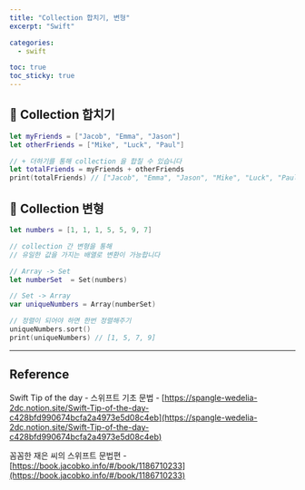 ```yaml
---
title: "Collection 합치기, 변형"
excerpt: "Swift"

categories:
  - swift

toc: true
toc_sticky: true
---
```


## 🔷 Collection 합치기

```swift
let myFriends = ["Jacob", "Emma", "Jason"]
let otherFriends = ["Mike", "Luck", "Paul"]

// + 더하기를 통해 collection 을 합칠 수 있습니다
let totalFriends = myFriends + otherFriends
print(totalFriends) // ["Jacob", "Emma", "Jason", "Mike", "Luck", "Paul"]
```

## 🔷 Collection 변형

```swift
let numbers = [1, 1, 1, 5, 5, 9, 7]

// collection 간 변형을 통해
// 유일한 값을 가지는 배열로 변환이 가능합니다

// Array -> Set
let numberSet  = Set(numbers)

// Set -> Array
var uniqueNumbers = Array(numberSet)

// 정렬이 되어야 하면 한번 정렬해주기
uniqueNumbers.sort()
print(uniqueNumbers) // [1, 5, 7, 9]
```

---

<!-- 🔶 🔷 📌 🔑 👉 -->

## Reference

Swift Tip of the day - 스위프트 기초 문법 - [https://spangle-wedelia-2dc.notion.site/Swift-Tip-of-the-day-c428bfd990674bcfa2a4973e5d08c4eb](https://spangle-wedelia-2dc.notion.site/Swift-Tip-of-the-day-c428bfd990674bcfa2a4973e5d08c4eb)

꼼꼼한 재은 씨의 스위프트 문법편 - [https://book.jacobko.info/#/book/1186710233](https://book.jacobko.info/#/book/1186710233)
